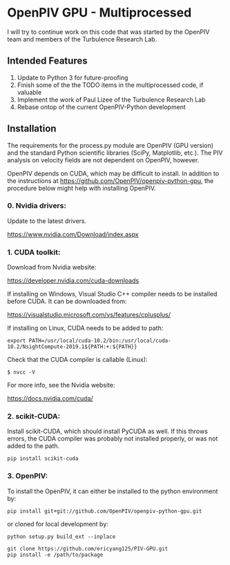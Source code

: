 # OpenPIV GPU - Multiprocessed
I will try to continue work on this code that was started by the OpenPIV team and members of the Turbulence Research Lab.

## Intended Features
1. Update to Python 3 for future-proofing
2. Finish some of the the TODO items in the multiprocessed code, if valuable
3. Implement the work of Paul Lizee of the Turbulence Research Lab
4. Rebase ontop of the current OpenPIV-Python development

## Installation
The requirements for the process.py module are OpenPIV (GPU version) and the standard Python scientific libraries (SciPy, Matplotlib, etc.).
The PIV analysis on velocity fields are not dependent on OpenPIV, however.

OpenPIV depends on CUDA, which may be difficult to install. In addition to the instructions at https://github.com/OpenPIV/openpiv-python-gpu, the procedure below might help with installing OpenPIV.

### 0. Nvidia drivers:
Update to the latest drivers.

https://www.nvidia.com/Download/index.aspx

### 1. CUDA toolkit:

Download from Nvidia website:

https://developer.nvidia.com/cuda-downloads

If installing on Windows, Visual Studio C++ compiler needs to be installed before CUDA. It can be downloaded from:

https://visualstudio.microsoft.com/vs/features/cplusplus/

If installing on Linux, CUDA needs to be added to path:

    export PATH=/usr/local/cuda-10.2/bin:/usr/local/cuda-10.2/NsightCompute-2019.1${PATH:+:${PATH}}

Check that the CUDA compiler is callable (Linux):

    $ nvcc -V

For more info, see the Nvidia website:

https://docs.nvidia.com/cuda/

### 2. scikit-CUDA:
Install scikit-CUDA, which should install PyCUDA as well. If this throws errors, the CUDA compiler was probably not installed properly, or was not added to the path.
        
    pip install scikit-cuda

### 3. OpenPIV:
To install the OpenPIV, it can either be installed to the python environment by:

    pip install git+git://github.com/OpenPIV/openpiv-python-gpu.git
        
or cloned for local development by:

    python setup.py build_ext --inplace

    git clone https://github.com/ericyang125/PIV-GPU.git
    pip install -e /path/to/package
    
